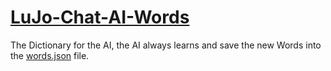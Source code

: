 # <ins>LuJo-Chat-AI-Words

The Dictionary for the AI, the AI always learns and save the new Words into the <ins>words.json</ins> file.
